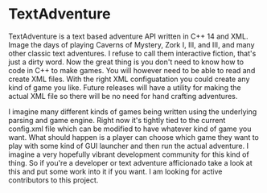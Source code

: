 # TextAdventure

TextAdventure is a text based adventure API written in C++ 14 and XML. Image the days of playing Caverns of Mystery, Zork I, III, and III, and many other classic text adventures. I refuse to call them interactive fiction, that's just a dirty word. Now the great thing is you don't need to know how to code in C++ to make games. You will however need to be able to read and create XML files. With the right XML configuatation you could create any kind of game you like. Future releases will have a utility for making the actual XML file so there will be no need for hand crafting adventures.

I imagine many different kinds of games being written using the underlying parsing and game engine. Right now it's tightly tied to the current config.xml file which can be modified to have whatever kind of game you want. What should happen is a player can choose which game they want to play with some kind of GUI launcher and then run the actual adventure. I imagine a very hopefully vibrant development community for this kind of thing. So if you're a developer or text adventure afficionado take a look at this and put some work into it if you want. I am looking for active contributors to this project.
